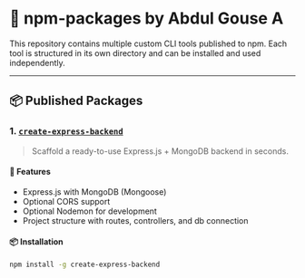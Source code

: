 # 🧰 npm-packages by Abdul Gouse A

This repository contains multiple custom CLI tools published to npm. Each tool is structured in its own directory and can be installed and used independently.

---

## 📦 Published Packages

### 1. [`create-express-backend`](https://www.npmjs.com/package/create-express-backend)
> Scaffold a ready-to-use Express.js + MongoDB backend in seconds.

#### 🔧 Features
- Express.js with MongoDB (Mongoose)
- Optional CORS support
- Optional Nodemon for development
- Project structure with routes, controllers, and db connection

#### 📦 Installation
```bash
npm install -g create-express-backend
